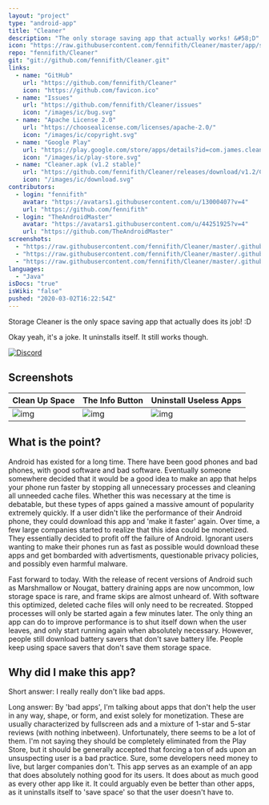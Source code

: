 ```yaml
---
layout: "project"
type: "android-app"
title: "Cleaner"
description: "The only storage saving app that actually works! &#58;D"
icon: "https://raw.githubusercontent.com/fennifith/Cleaner/master/app/src/main/res/mipmap-xxxhdpi/ic_launcher_web.png"
repo: "fennifith/Cleaner"
git: "git://github.com/fennifith/Cleaner.git"
links: 
  - name: "GitHub"
    url: "https://github.com/fennifith/Cleaner"
    icon: "https://github.com/favicon.ico"
  - name: "Issues"
    url: "https://github.com/fennifith/Cleaner/issues"
    icon: "/images/ic/bug.svg"
  - name: "Apache License 2.0"
    url: "https://choosealicense.com/licenses/apache-2.0/"
    icon: "/images/ic/copyright.svg"
  - name: "Google Play"
    url: "https://play.google.com/store/apps/details?id=com.james.cleaner"
    icon: "/images/ic/play-store.svg"
  - name: "Cleaner.apk (v1.2 stable)"
    url: "https://github.com/fennifith/Cleaner/releases/download/v1.2/Cleaner.apk"
    icon: "/images/ic/download.svg"
contributors: 
  - login: "fennifith"
    avatar: "https://avatars1.githubusercontent.com/u/13000407?v=4"
    url: "https://github.com/fennifith"
  - login: "TheAndroidMaster"
    avatar: "https://avatars1.githubusercontent.com/u/44251925?v=4"
    url: "https://github.com/TheAndroidMaster"
screenshots: 
  - "https://raw.githubusercontent.com/fennifith/Cleaner/master/.github/images/clean.png"
  - "https://raw.githubusercontent.com/fennifith/Cleaner/master/.github/images/info.png"
  - "https://raw.githubusercontent.com/fennifith/Cleaner/master/.github/images/uninstall.png"
languages: 
  - "Java"
isDocs: "true"
isWiki: "false"
pushed: "2020-03-02T16:22:54Z"
---
```


Storage Cleaner is the only space saving app that actually does its job! :D

Okay yeah, it's a joke. It uninstalls itself. It still works though.

[![Discord](https://img.shields.io/discord/514625116706177035.svg?logo=discord&colorB=7289da)](https://discord.jfenn.me/)

## Screenshots

| Clean Up Space | The Info Button | Uninstall Useless Apps |
|----------------|-----------------|------------------------|
| ![img](https://github.com/fennifith/Cleaner/blob/master/./.github/images/clean.png?raw=true) | ![img](https://github.com/fennifith/Cleaner/blob/master/./.github/images/info.png?raw=true) | ![img](https://github.com/fennifith/Cleaner/blob/master/./.github/images/uninstall.png?raw=true) |

## What is the point?

Android has existed for a long time. There have been good phones and bad phones, with good software and bad software. Eventually someone somewhere decided that it would be a good idea to make an app that helps your phone run faster by stopping all unnecessary processes and cleaning all unneeded cache files. Whether this was necessary at the time is debatable, but these types of apps gained a massive amount of popularity extremely quickly. If a user didn't like the performance of their Android phone, they could download this app and 'make it faster' again. Over time, a few large companies started to realize that this idea could be monetized. They essentially decided to profit off the failure of Android. Ignorant users wanting to make their phones run as fast as possible would download these apps and get bombarded with advertisments, questionable privacy policies, and possibly even harmful malware.

Fast forward to today. With the release of recent versions of Android such as Marshmallow or Nougat, battery draining apps are now uncommon, low storage space is rare, and frame skips are almost unheard of. With software this optimized, deleted cache files will only need to be recreated. Stopped processes will only be started again a few minutes later. The only thing an app can do to improve performance is to shut itself down when the user leaves, and only start running again when absolutely necessary. However, people still download battery savers that don't save battery life. People keep using space savers that don't save them storage space.

## Why did I make this app?

Short answer: I really really don't like bad apps. 

Long answer: By 'bad apps', I'm talking about apps that don't help the user in any way, shape, or form, and exist solely for monetization. These are usually characterized by fullscreen ads and a mixture of 1-star and 5-star reviews (with nothing inbetween). Unfortunately, there seems to be a lot of them. I'm not saying they should be completely eliminated from the Play Store, but it should be generally accepted that forcing a ton of ads upon an unsuspecting user is a bad practice. Sure, some developers need money to live, but larger companies don't. This app serves as an example of an app that does absolutely nothing good for its users. It does about as much good as every other app like it. It could arguably even be better than other apps, as it uninstalls itself to 'save space' so that the user doesn't have to.
